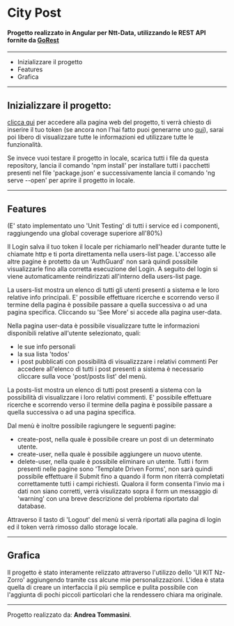 # City Post 
 
#### Progetto realizzato in Angular per Ntt-Data, utilizzando le REST API fornite da [GoRest](https://gorest.co.in/)

--- 
 
- Inizializzare il progetto
- Features
- Grafica 

--- 

## Inizializzare il progetto:

[clicca qui](https://city-post-4cbfd.web.app) per accedere alla pagina web del progetto, ti verrà chiesto di inserire il tuo token (se ancora non l'hai fatto puoi generarne uno [qui](https://gorest.co.in/my-account/access-tokens)), sarai poi libero di visualizzare tutte le informazioni ed utilizzare tutte le funzionalità.

Se invece vuoi testare il progetto in locale, scarica tutti i file da questa repository, lancia il comando 'npm install' per installare tutti i pacchetti presenti nel file 'package.json' e successivamente lancia il comando 'ng serve --open' per aprire il progetto in locale. 
 
--- 

## Features 
 
(E' stato implementato uno 'Unit Testing' di tutti i service ed i componenti, raggiungendo una global coverage superiore all'80%) 

Il Login salva il tuo token il locale per richiamarlo nell'header durante tutte le chiamate http e ti porta direttamenta nella users-list page. 
L'accesso alle altre pagine è protetto da un 'AuthGuard' non sarà quindi possibile visualizzarle fino alla corretta esecuzione del Login. 
A seguito del login si viene automaticamente reindirizzati all'interno della users-list page. 
 
La users-list mostra un elenco di tutti gli utenti presenti a sistema e le loro relative info principali.
E' possibile effettuare ricerche e scorrendo verso il termine della pagina è possibile passare a quella successiva o ad una pagina specifica.
Cliccando su 'See More' si accede alla pagina user-data. 
 
Nella pagina user-data è possibile visualizzare tutte le informazioni disponibili relative all'utente selezionato, quali:
- le sue info personali 
- la sua lista 'todos' 
- i post pubblicati con possibilità di visualizzzare i relativi commenti 
Per accedere all'elenco di tutti i post presenti a sistema è necessario cliccare sulla voce 'post/posts list' del menù. 
 
La posts-list mostra un elenco di tutti post presenti a sistema con la possibilità di visualizzare i loro relativi commenti.
E' possibile effettuare ricerche e scorrendo verso il termine della pagina è possibile passare a quella successiva o ad una pagina specifica.  

Dal menù è inoltre possibile ragiungere le seguenti pagine:
- create-post, nella quale è possibile creare un post di un determinato utente.
- create-user, nella quale è possibile aggiungere un nuovo utente. 
- delete-user, nella quale è possibile eliminare un utente.
Tutti i form presenti nelle pagine sono 'Template Driven Forms', non sarà quindi possibile effettuare il Submit fino a quando il form non riterrà completati correttamente tutti i campi richiesti. 
Qualora il form consenta l'invio ma i dati non siano corretti, verrà visulizzato  sopra il form un messaggio di 'warning' con una breve descrizione del problema riportato dal database. 
 
Attraverso il tasto di 'Logout' del menù si verrà riportati alla pagina di login ed il token verrà rimosso dallo storage locale. 
 
--- 
 
## Grafica 
 
Il progetto è stato interamente relizzato attraverso l'utilizzo dello 'UI KIT Nz-Zorro' aggiungendo tramite css alcune mie personalizzazioni. 
L'idea è stata quella di creare un interfaccia il più semplice e pulita possibile con l'aggiunta di pochi piccoli particolari che la rendessero chiara ma originale. 
 
--- 
 
Progetto realizzato da: **Andrea Tommasini**.